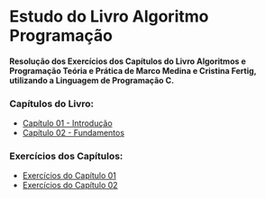 # Estudo do Livro Algoritmo Programação
#### Resolução dos Exercícios dos Capítulos do Livro Algoritmos e Programação Teória e Prática de Marco Medina e Cristina Fertig, utilizando a Linguagem de Programação C.

### Capítulos do Livro:
* [Capítulo 01 - Introdução]()
* [Capítulo 02 - Fundamentos]()

### Exercícios dos Capítulos:
* [Exercícios do Capítulo 01]()
* [Exercícios do Capítulo 02]()